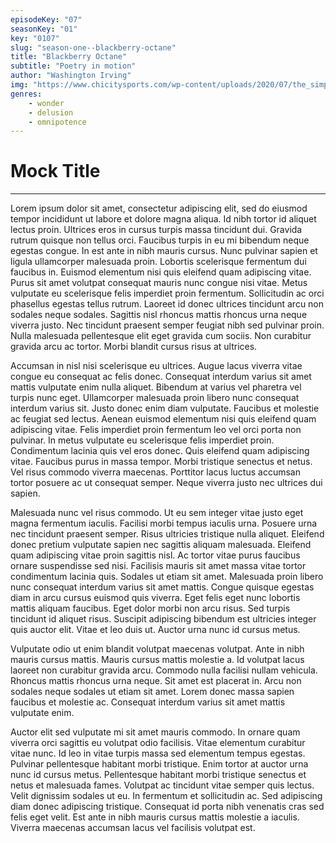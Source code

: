 ```yaml
---
episodeKey: "07"
seasonKey: "01"
key: "0107"
slug: "season-one--blackberry-octane"
title: "Blackberry Octane"
subtitle: "Poetry in motion"
author: "Washington Irving"
img: "https://www.chicitysports.com/wp-content/uploads/2020/07/the_simpsons_couch_a_l.0.jpg"
genres: 
    - wonder
    - delusion
    - omnipotence
---
```


# Mock Title

---
Lorem ipsum dolor sit amet, consectetur adipiscing elit, sed do eiusmod tempor incididunt ut labore et dolore magna aliqua. Id nibh tortor id aliquet lectus proin. Ultrices eros in cursus turpis massa tincidunt dui. Gravida rutrum quisque non tellus orci. Faucibus turpis in eu mi bibendum neque egestas congue. In est ante in nibh mauris cursus. Nunc pulvinar sapien et ligula ullamcorper malesuada proin. Lobortis scelerisque fermentum dui faucibus in. Euismod elementum nisi quis eleifend quam adipiscing vitae. Purus sit amet volutpat consequat mauris nunc congue nisi vitae. Metus vulputate eu scelerisque felis imperdiet proin fermentum. Sollicitudin ac orci phasellus egestas tellus rutrum. Laoreet id donec ultrices tincidunt arcu non sodales neque sodales. Sagittis nisl rhoncus mattis rhoncus urna neque viverra justo. Nec tincidunt praesent semper feugiat nibh sed pulvinar proin. Nulla malesuada pellentesque elit eget gravida cum sociis. Non curabitur gravida arcu ac tortor. Morbi blandit cursus risus at ultrices.

Accumsan in nisl nisi scelerisque eu ultrices. Augue lacus viverra vitae congue eu consequat ac felis donec. Consequat interdum varius sit amet mattis vulputate enim nulla aliquet. Bibendum at varius vel pharetra vel turpis nunc eget. Ullamcorper malesuada proin libero nunc consequat interdum varius sit. Justo donec enim diam vulputate. Faucibus et molestie ac feugiat sed lectus. Aenean euismod elementum nisi quis eleifend quam adipiscing vitae. Felis imperdiet proin fermentum leo vel orci porta non pulvinar. In metus vulputate eu scelerisque felis imperdiet proin. Condimentum lacinia quis vel eros donec. Quis eleifend quam adipiscing vitae. Faucibus purus in massa tempor. Morbi tristique senectus et netus. Vel risus commodo viverra maecenas. Porttitor lacus luctus accumsan tortor posuere ac ut consequat semper. Neque viverra justo nec ultrices dui sapien.

Malesuada nunc vel risus commodo. Ut eu sem integer vitae justo eget magna fermentum iaculis. Facilisi morbi tempus iaculis urna. Posuere urna nec tincidunt praesent semper. Risus ultricies tristique nulla aliquet. Eleifend donec pretium vulputate sapien nec sagittis aliquam malesuada. Eleifend quam adipiscing vitae proin sagittis nisl. Ac tortor vitae purus faucibus ornare suspendisse sed nisi. Facilisis mauris sit amet massa vitae tortor condimentum lacinia quis. Sodales ut etiam sit amet. Malesuada proin libero nunc consequat interdum varius sit amet mattis. Congue quisque egestas diam in arcu cursus euismod quis viverra. Eget felis eget nunc lobortis mattis aliquam faucibus. Eget dolor morbi non arcu risus. Sed turpis tincidunt id aliquet risus. Suscipit adipiscing bibendum est ultricies integer quis auctor elit. Vitae et leo duis ut. Auctor urna nunc id cursus metus.

Vulputate odio ut enim blandit volutpat maecenas volutpat. Ante in nibh mauris cursus mattis. Mauris cursus mattis molestie a. Id volutpat lacus laoreet non curabitur gravida arcu. Commodo nulla facilisi nullam vehicula. Rhoncus mattis rhoncus urna neque. Sit amet est placerat in. Arcu non sodales neque sodales ut etiam sit amet. Lorem donec massa sapien faucibus et molestie ac. Consequat interdum varius sit amet mattis vulputate enim.

Auctor elit sed vulputate mi sit amet mauris commodo. In ornare quam viverra orci sagittis eu volutpat odio facilisis. Vitae elementum curabitur vitae nunc. Id leo in vitae turpis massa sed elementum tempus egestas. Pulvinar pellentesque habitant morbi tristique. Enim tortor at auctor urna nunc id cursus metus. Pellentesque habitant morbi tristique senectus et netus et malesuada fames. Volutpat ac tincidunt vitae semper quis lectus. Velit dignissim sodales ut eu. In fermentum et sollicitudin ac. Sed adipiscing diam donec adipiscing tristique. Consequat id porta nibh venenatis cras sed felis eget velit. Est ante in nibh mauris cursus mattis molestie a iaculis. Viverra maecenas accumsan lacus vel facilisis volutpat est.
